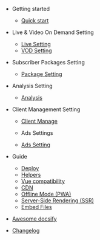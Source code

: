 - Getting started

  - [Quick start](quickstart.md)

- Live & Video On Demand Setting

  - [Live Setting](live-setting.md)
  - [VOD Setting](vod_setting.md)

- Subscriber Packages Setting

  - [Package Setting](package_setting.md)

- Analysis Setting

  - [Analysis](analysis.md)

- Client Management Setting

  - [Client Manage](client_manage.md)

  - Ads Settings

  - [Ads Setting](ads_setting.md)

- Guide

  - [Deploy](deploy.md)
  - [Helpers](helpers.md)
  - [Vue compatibility](vue.md)
  - [CDN](cdn.md)
  - [Offline Mode (PWA)](pwa.md)
  - [Server-Side Rendering (SSR)](ssr.md)
  - [Embed Files](embed-files.md)

- [Awesome docsify](awesome.md)
- [Changelog](changelog.md)
